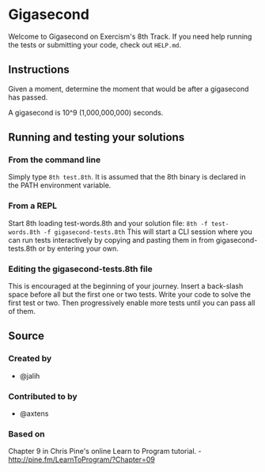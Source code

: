 # Gigasecond

Welcome to Gigasecond on Exercism's 8th Track.
If you need help running the tests or submitting your code, check out `HELP.md`.

## Instructions

Given a moment, determine the moment that would be after a gigasecond
has passed.

A gigasecond is 10^9 (1,000,000,000) seconds.

## Running and testing your solutions
 
### From the command line
 
Simply type `8th test.8th`. It is assumed that the 8th binary is declared in the PATH environment variable.
 
### From a REPL
 
Start 8th loading test-words.8th and your solution file:
`8th -f test-words.8th -f gigasecond-tests.8th`
This will start a CLI session where you can run tests interactively by copying and pasting them in from gigasecond-tests.8th or by entering your own. 
 
### Editing the gigasecond-tests.8th file
 
This is encouraged at the beginning of your journey. Insert a back-slash space before all but the first one or two tests. Write your code to solve the first test or two. Then progressively enable more tests until you can pass all of them.

## Source

### Created by

- @jalih

### Contributed to by

- @axtens

### Based on

Chapter 9 in Chris Pine's online Learn to Program tutorial. - http://pine.fm/LearnToProgram/?Chapter=09